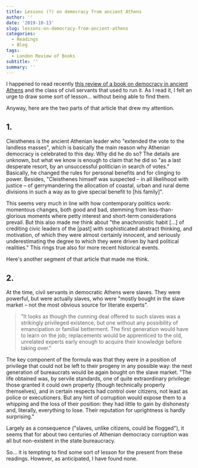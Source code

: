 ```yaml
---
title: Lessons (?) on democracy from ancient Athens
author: ''
date: '2019-10-13'
slug: lessons-on-democracy-from-ancient-athens
categories:
  - Readings
  - Blog
tags:
  - London Review of Books
subtitle: ''
summary: ''
---
```


I happened to read recently [this review of a book on democracy in ancient Athens](https://www.lrb.co.uk/v39/n08/peter-green/class-war) and the class of civil servants that used to run it. As I read it, I felt an urge to draw some sort of lesson... without being able to find them.

Anyway, here are the two parts of that article that drew my attention.

## 1.

Cleisthenes is the ancient Athenian leader who "extended the vote to the landless masses", which is basically the main reason why Athenian democracy is celebrated to this day. Why did he do so? The details are unknown, but what we know is enough to claim that he did so "as a last desperate resort, by an unsuccessful politician in search of votes." Basically, he changed the rules for personal benefits and for clinging to power. Besides, "Cleisthenes himself was suspected – in all likelihood with justice – of gerrymandering the allocation of coastal, urban and rural deme divisions in such a way as to give special benefit to [his family]".

This seems very much in line with how contemporary politics work: momentous changes, both good and bad, stemming from less-than-glorious moments where petty interest and short-term considerations prevail. But this also made me think about "the anachronistic habit [...] of crediting civic leaders of the [past] with sophisticated abstract thinking, and motivation, of which they were almost certainly innocent, and seriously underestimating the degree to which they were driven by hard political realities." This rings true also for more recent historical events.

Here's another segment of that article that made me think.

## 2.

At the time, civil servants in democratic Athens were slaves. They were powerful, but were actually slaves, who were "mostly bought in the slave market – not the most obvious source for literate experts".

> "It looks as though the cunning deal offered to such slaves was a strikingly privileged existence, but one without any possibility of emancipation or familial betterment. The first generation would have to learn on the job; replacements would be apprenticed to the old, unrelated experts early enough to acquire their knowledge before taking over."

The key component of the formula was that they were in a position of privilege that could not be left to their progeny in any possible way: the next generation of bureaucrats would be again bought on the slave market. "The life obtained was, by servile standards, one of quite extraordinary privilege: those granted it could own property (though technically property themselves), and in certain respects had control over citizens, not least as police or executioners. But any hint of corruption would expose them to a whipping and the loss of their position: they had little to gain by dishonesty and, literally, everything to lose. Their reputation for uprightness is hardly surprising."

Largely as a consequence ("slaves, unlike citizens, could be flogged"), it seems that for about two centuries of Athenian democracy corruption was all but non-existent in the state bureaucracy.

So... it is tempting to find some sort of lesson for the present from these readings. However, as anticipated, I have found none.

